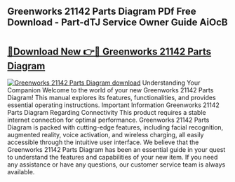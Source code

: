 ## Greenworks 21142 Parts Diagram PDf Free Download - Part-dTJ Service Owner Guide AiOcB

# <h2><a href="http://dfs0ttd.blite.top/?on=Greenworks+21142+Parts+Diagram">🔗Download New 👉🔴 Greenworks 21142 Parts Diagram</a></h2>

[![Greenworks 21142 Parts Diagram download](https://i.imgur.com/lujVjoI.png)](http://dfs0ttd.blite.top/?on=Greenworks+21142+Parts+Diagram)
Understanding Your Companion Welcome to the world of your new Greenworks 21142 Parts Diagram! This manual explores its features, functionalities, and provides essential operating instructions. Important Information Greenworks 21142 Parts Diagram Regarding Connectivity This product requires a stable internet connection for optimal performance. Greenworks 21142 Parts Diagram is packed with cutting-edge features, including facial recognition, augmented reality, voice activation, and wireless charging, all easily accessible through the intuitive user interface. We believe that the Greenworks 21142 Parts Diagram has been an essential guide in your quest to understand the features and capabilities of your new item. If you need any assistance or have any questions, our customer service team is always available.
